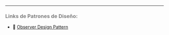 ***
### <span style="color:grey">Links de Patrones de Diseño:</span>
- 🔗 [Observer Design Pattern](https://www.twincontrols.com/community/twincat-knowledgebase/observer-design-pattern/) 
